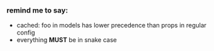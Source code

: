 ### remind me to say:
- cached: foo in models has lower precedence than props in regular config 
- everything **MUST** be in snake case